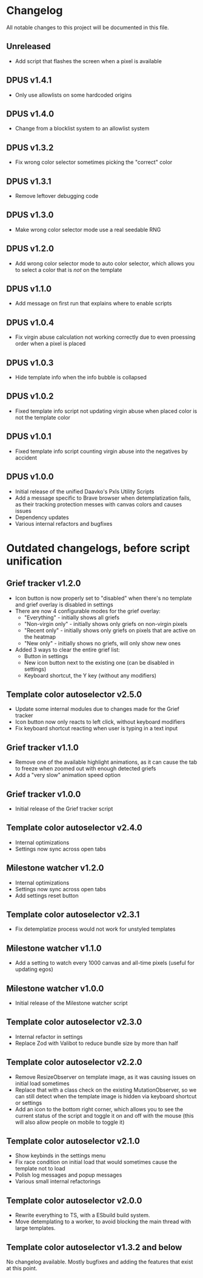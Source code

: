 # Changelog

All notable changes to this project will be documented in this file.

## Unreleased

- Add script that flashes the screen when a pixel is available

## DPUS v1.4.1

- Only use allowlists on some hardcoded origins

## DPUS v1.4.0

- Change from a blocklist system to an allowlist system

## DPUS v1.3.2

- Fix wrong color selector sometimes picking the "correct" color

## DPUS v1.3.1

- Remove leftover debugging code

## DPUS v1.3.0

- Make wrong color selector mode use a real seedable RNG

## DPUS v1.2.0

- Add wrong color selector mode to auto color selector, which allows you to select a color that is _not_ on the template

## DPUS v1.1.0

- Add message on first run that explains where to enable scripts

## DPUS v1.0.4

- Fix virgin abuse calculation not working correctly due to even proessing order when a pixel is placed

## DPUS v1.0.3

- Hide template info when the info bubble is collapsed

## DPUS v1.0.2

- Fixed template info script not updating virgin abuse when placed color is not the template color

## DPUS v1.0.1

- Fixed template info script counting virgin abuse into the negatives by accident

## DPUS v1.0.0

- Initial release of the unified Daavko's Pxls Utility Scripts
- Add a message specific to Brave browser when detemplatization fails, as their tracking protection messes with canvas colors and causes issues
- Dependency updates
- Various internal refactors and bugfixes

# Outdated changelogs, before script unification

## Grief tracker v1.2.0

- Icon button is now properly set to "disabled" when there's no template and grief overlay is disabled in settings
- There are now 4 configurable modes for the grief overlay:
    - "Everything" - initially shows all griefs
    - "Non-virgin only" - initially shows only griefs on non-virgin pixels
    - "Recent only" - initially shows only griefs on pixels that are active on the heatmap
    - "New only" - initially shows no griefs, will only show new ones
- Added 3 ways to clear the entire grief list:
    - Button in settings
    - New icon button next to the existing one (can be disabled in settings)
    - Keyboard shortcut, the Y key (without any modifiers)

## Template color autoselector v2.5.0

- Update some internal modules due to changes made for the Grief tracker
- Icon button now only reacts to left click, without keyboard modifiers
- Fix keyboard shortcut reacting when user is typing in a text input

## Grief tracker v1.1.0

- Remove one of the available highlight animations, as it can cause the tab to freeze when zoomed out with enough
  detected griefs
- Add a "very slow" animation speed option

## Grief tracker v1.0.0

- Initial release of the Grief tracker script

## Template color autoselector v2.4.0

- Internal optimizations
- Settings now sync across open tabs

## Milestone watcher v1.2.0

- Internal optimizations
- Settings now sync across open tabs
- Add settings reset button

## Template color autoselector v2.3.1

- Fix detemplatize process would not work for unstyled templates

## Milestone watcher v1.1.0

- Add a setting to watch every 1000 canvas and all-time pixels (useful for updating egos)

## Milestone watcher v1.0.0

- Initial release of the Milestone watcher script

## Template color autoselector v2.3.0

- Internal refactor in settings
- Replace Zod with Valibot to reduce bundle size by more than half

## Template color autoselector v2.2.0

- Remove ResizeObserver on template image, as it was causing issues on initial load sometimes
- Replace that with a class check on the existing MutationObserver, so we can still detect when the template image is
  hidden via keyboard shortcut or settings
- Add an icon to the bottom right corner, which allows you to see the current status of the script and toggle it on and
  off with the mouse (this will also allow people on mobile to toggle it)

## Template color autoselector v2.1.0

- Show keybinds in the settings menu
- Fix race condition on initial load that would sometimes cause the template not to load
- Polish log messages and popup messages
- Various small internal refactorings

## Template color autoselector v2.0.0

- Rewrite everything to TS, with a ESbuild build system.
- Move detemplating to a worker, to avoid blocking the main thread with large templates.

## Template color autoselector v1.3.2 and below

No changelog available. Mostly bugfixes and adding the features that exist at this point.
